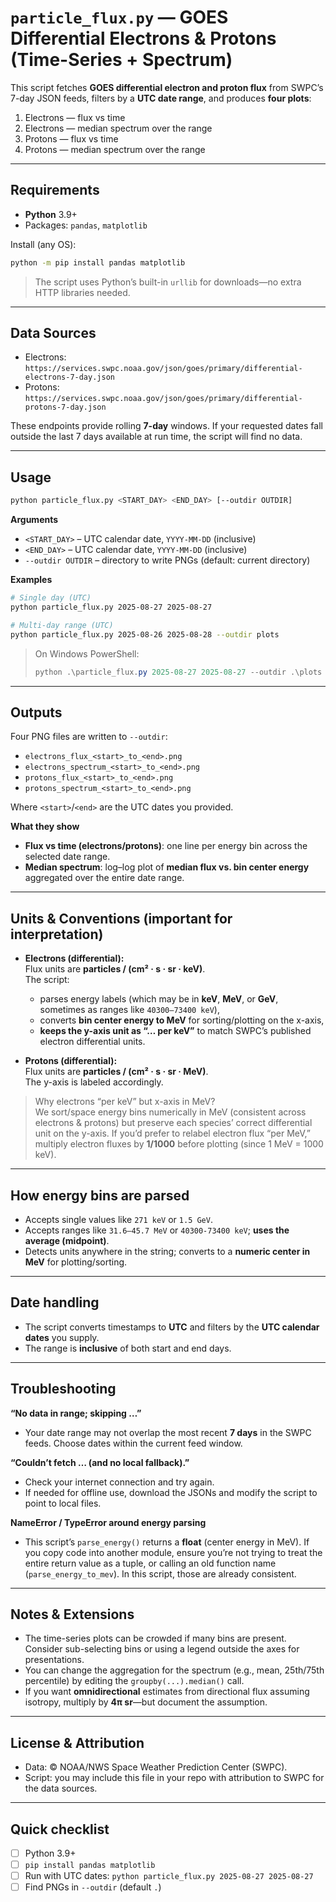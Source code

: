 # `particle_flux.py` — GOES Differential Electrons & Protons (Time-Series + Spectrum)

This script fetches **GOES differential electron and proton flux** from SWPC’s 7-day JSON feeds, filters by a **UTC date range**, and produces **four plots**:

1) Electrons — flux vs time  
2) Electrons — median spectrum over the range  
3) Protons — flux vs time  
4) Protons — median spectrum over the range

---

## Requirements

- **Python** 3.9+
- Packages: `pandas`, `matplotlib`
  
Install (any OS):
```bash
python -m pip install pandas matplotlib
```

> The script uses Python’s built-in `urllib` for downloads—no extra HTTP libraries needed.

---

## Data Sources

- Electrons: `https://services.swpc.noaa.gov/json/goes/primary/differential-electrons-7-day.json`  
- Protons:   `https://services.swpc.noaa.gov/json/goes/primary/differential-protons-7-day.json`

These endpoints provide rolling **7-day** windows. If your requested dates fall outside the last 7 days available at run time, the script will find no data.

---

## Usage

```bash
python particle_flux.py <START_DAY> <END_DAY> [--outdir OUTDIR]
```

**Arguments**
- `<START_DAY>` – UTC calendar date, `YYYY-MM-DD` (inclusive)
- `<END_DAY>` – UTC calendar date, `YYYY-MM-DD` (inclusive)
- `--outdir OUTDIR` – directory to write PNGs (default: current directory)

**Examples**
```bash
# Single day (UTC)
python particle_flux.py 2025-08-27 2025-08-27

# Multi-day range (UTC)
python particle_flux.py 2025-08-26 2025-08-28 --outdir plots
```

> On Windows PowerShell:
> ```powershell
> python .\particle_flux.py 2025-08-27 2025-08-27 --outdir .\plots
> ```

---

## Outputs

Four PNG files are written to `--outdir`:

- `electrons_flux_<start>_to_<end>.png`  
- `electrons_spectrum_<start>_to_<end>.png`  
- `protons_flux_<start>_to_<end>.png`  
- `protons_spectrum_<start>_to_<end>.png`

Where `<start>`/`<end>` are the UTC dates you provided.

**What they show**

- **Flux vs time (electrons/protons)**: one line per energy bin across the selected date range.
- **Median spectrum**: log–log plot of **median flux vs. bin center energy** aggregated over the entire date range.

---

## Units & Conventions (important for interpretation)

- **Electrons (differential):**  
  Flux units are **particles / (cm² · s · sr · keV)**.  
  The script:
  - parses energy labels (which may be in **keV**, **MeV**, or **GeV**, sometimes as ranges like `40300–73400 keV`),
  - converts **bin center energy to MeV** for sorting/plotting on the x-axis,  
  - **keeps the y-axis unit as “… per keV”** to match SWPC’s published electron differential units.

- **Protons (differential):**  
  Flux units are **particles / (cm² · s · sr · MeV)**.  
  The y-axis is labeled accordingly.

> Why electrons “per keV” but x-axis in MeV?  
> We sort/space energy bins numerically in MeV (consistent across electrons & protons) but preserve each species’ correct differential unit on the y-axis. If you’d prefer to relabel electron flux “per MeV,” multiply electron fluxes by **1/1000** before plotting (since 1 MeV = 1000 keV).

---

## How energy bins are parsed

- Accepts single values like `271 keV` or `1.5 GeV`.
- Accepts ranges like `31.6–45.7 MeV` or `40300-73400 keV`; **uses the average (midpoint)**.
- Detects units anywhere in the string; converts to a **numeric center in MeV** for plotting/sorting.

---

## Date handling

- The script converts timestamps to **UTC** and filters by the **UTC calendar dates** you supply.
- The range is **inclusive** of both start and end days.

---

## Troubleshooting

**“No data in range; skipping …”**  
- Your date range may not overlap the most recent **7 days** in the SWPC feeds. Choose dates within the current feed window.

**“Couldn’t fetch … (and no local fallback).”**  
- Check your internet connection and try again.  
- If needed for offline use, download the JSONs and modify the script to point to local files.

**NameError / TypeError around energy parsing**  
- This script’s `parse_energy()` returns a **float** (center energy in MeV). If you copy code into another module, ensure you’re not trying to treat the entire return value as a tuple, or calling an old function name (`parse_energy_to_mev`). In this script, those are already consistent.

---

## Notes & Extensions

- The time-series plots can be crowded if many bins are present. Consider sub-selecting bins or using a legend outside the axes for presentations.
- You can change the aggregation for the spectrum (e.g., mean, 25th/75th percentile) by editing the `groupby(...).median()` call.
- If you want **omnidirectional** estimates from directional flux assuming isotropy, multiply by **4π sr**—but document the assumption.

---

## License & Attribution

- Data: © NOAA/NWS Space Weather Prediction Center (SWPC).  
- Script: you may include this file in your repo with attribution to SWPC for the data sources.

---

## Quick checklist

- [ ] Python 3.9+  
- [ ] `pip install pandas matplotlib`  
- [ ] Run with UTC dates: `python particle_flux.py 2025-08-27 2025-08-27`  
- [ ] Find PNGs in `--outdir` (default `.`)  
